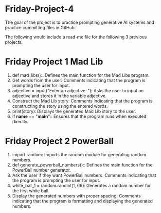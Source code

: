 # Friday-Project-4

The goal of the project is to practice prompting generative AI systems and practice committing files in GitHub.

The following would include a read-me file for the following 3 previous projects.

# Friday Project 1 Mad Lib
1. def mad_libs():: Defines the main function for the Mad Libs program.
2.  Get words from the user: Comments indicating that the program is prompting the user for input.
3.	adjective = input("Enter an adjective: "): Asks the user to input an adjective and stores it in the variable adjective.
4. Construct the Mad Lib story: Comments indicating that the program is constructing the story using the entered words.
5.	print(story): Displays the generated Mad Lib story to the user.
6.	if __name__ == "__main__":: Ensures that the program runs when executed directly.

# Friday Project 2 PowerBall
1. import random: Imports the random module for generating random numbers.
2. def generate_powerball_numbers():: Defines the main function for the PowerBall number generator.
3. Ask the user if they want PowerBall numbers: Comments indicating that the program is prompting the user for input.
4. white_ball_1 = random.randint(1, 69): Generates a random number for the first white ball.
5. Display the generated numbers with proper spacing: Comments indicating that the program is formatting and displaying the generated numbers.
